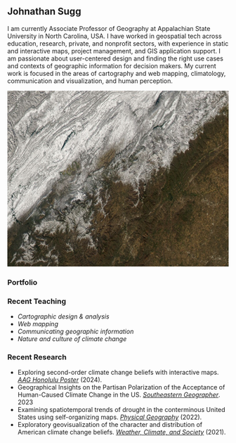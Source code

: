 ## Johnathan Sugg

I am currently Associate Professor of Geography at Appalachian State University in North Carolina, USA. I have worked in geospatial tech across education, research, private, and nonprofit sectors, with experience in static and interactive maps, project management, and GIS application support. I am passionate about user-centered design and finding the right use cases and contexts of geographic information for decision makers. My current work is focused in the areas of cartography and web mapping, climatology, communication and visualization, and human perception.

<img src="/img/modis_20240117.png" width=1000 height=400>

### Portfolio

### Recent Teaching
- *Cartographic design & analysis*
- *Web mapping*
- *Communicating geographic information*
- *Nature and culture of climate change*

### Recent Research
- Exploring second-order climate change beliefs with interactive maps. [*AAG Honolulu Poster*](https://drive.google.com/file/d/1usZJmeLQA7tzjIlPhyokqH66HvG_iyEM/view?usp=sharing) (2024).
- Geographical Insights on the Partisan Polarization of the Acceptance of Human-Caused Climate Change in the US. [*Southeastern Geographer*](https://muse.jhu.edu/article/896304). 2023
- Examining spatiotemporal trends of drought in the conterminous United States using self-organizing maps. [*Physical Geography*](https://www.tandfonline.com/doi/full/10.1080/02723646.2022.2035891) (2022).
- Exploratory geovisualization of the character and distribution of American climate change beliefs. [*Weather, Climate, and Society*](https://journals.ametsoc.org/view/journals/wcas/13/1/WCAS-D-20-0071.1.xml) (2021).